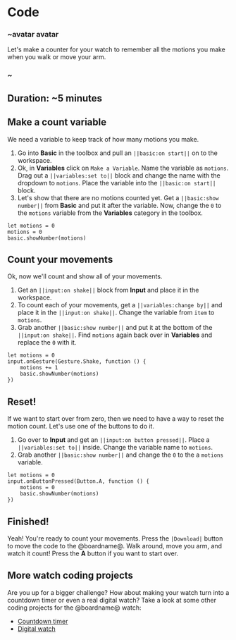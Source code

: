 # Code

### ~avatar avatar

Let's make a counter for your watch to remember all the motions you make when you walk or move your arm.

### ~

## Duration: ~5 minutes

## Make a count variable

We need a variable to keep track of how many motions you make.

1. Go into **Basic** in the toolbox and pull an ``||basic:on start||`` on to the workspace.
2. Ok, in **Variables** click on `Make a Variable`. Name the variable as `motions`. Drag out a ``||variables:set to||`` block and change the name with the dropdown to `motions`. Place the variable into the ``||basic:on start||`` block.
3. Let's show that there are no motions counted yet. Get a ``||basic:show number||`` from **Basic** and put it after the variable. Now, change the `0` to the `motions` variable from the **Variables** category in the toolbox.

```blocks
let motions = 0
motions = 0
basic.showNumber(motions)
```

## Count your movements

Ok, now we'll count and show all of your movements.

1. Get an ``||input:on shake||`` block from **Input** and place it in the workspace.
2. To count each of your movements, get a ``||variables:change by||`` and place it in the ``||input:on shake||``. Change the variable from `item` to `motions`.
3. Grab another ``||basic:show number||`` and put it at the bottom of the ``||input:on shake||``. Find `motions` again back over in **Variables** and replace the `0` with it.

```blocks
let motions = 0
input.onGesture(Gesture.Shake, function () {
    motions += 1
    basic.showNumber(motions)
})
```

## Reset!

If we want to start over from zero, then we need to have a way to reset the motion count. Let's use one of the buttons to do it.

1. Go over to **Input** and get an ``||input:on button pressed||``. Place a ``||variables:set to||`` inside. Change the variable name to `motions`.
2. Grab another ``||basic:show number||`` and change the `0` to the a `motions` variable.

```blocks
let motions = 0
input.onButtonPressed(Button.A, function () {
    motions = 0
    basic.showNumber(motions)
})
```

## Finished!

Yeah! You're ready to count your movements. Press the ``|Download|`` button to move the code to the @boardname@. Walk around, move you arm, and watch it count! Press the **A** button if you want to start over.

## More watch coding projects

Are you up for a bigger challenge? How about making your watch turn into a countdown timer or even a real digital watch? Take a look at some other coding projects for the @boardname@ watch:

* [Countdown timer](/projects/watch/timer)
* [Digital watch](/projects/watch/digital-watch)